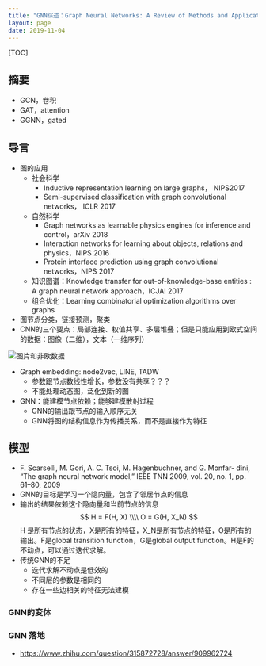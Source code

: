 ```yaml
---
title: "GNN综述：Graph Neural Networks: A Review of Methods and Applications"
layout: page
date: 2019-11-04
---
```

[TOC]

## 摘要
- GCN，卷积
- GAT，attention
- GGNN，gated

## 导言
- 图的应用
    - 社会科学
        - Inductive representation learning on large graphs， NIPS2017
        - Semi-supervised classification with graph convolutional networks， ICLR 2017
    - 自然科学
        - Graph networks as learnable physics engines for inference and control，arXiv 2018
        - Interaction networks for learning about objects, relations and physics，NIPS 2016
        - Protein interface prediction using graph convolutional networks，NIPS 2017
    - 知识图谱：Knowledge transfer for out-of-knowledge-base entities : A graph neural network approach，ICJAI 2017
    - 组合优化：Learning combinatorial optimization algorithms over graphs
- 图节点分类，链接预测，聚类
- CNN的三个要点：局部连接、权值共享、多层堆叠；但是只能应用到欧式空间的数据：图像（二维），文本（一维序列）

![图片和非欧数据](/wiki/static/images/non-euclidean.png)

- Graph embedding: node2vec, LINE, TADW
    - 参数跟节点数线性增长，参数没有共享？？？
    - 不能处理动态图，泛化到新的图
- GNN：能建模节点依赖；能够建模散射过程
    - GNN的输出跟节点的输入顺序无关
    - GNN将图的结构信息作为传播关系，而不是直接作为特征
    
## 模型
- F. Scarselli, M. Gori, A. C. Tsoi, M. Hagenbuchner, and G. Monfar- dini, “The graph neural network model,” IEEE TNN 2009, vol. 20, no. 1, pp. 61–80, 2009
- GNN的目标是学习一个隐向量，包含了邻居节点的信息
- 输出的结果依赖这个隐向量和当前节点的信息
$$
H = F(H, X) \\\\
O = G(H, X_N)
$$
H 是所有节点的状态，X是所有的特征，X_N是所有节点的特征，O是所有的输出。F是global transition function，G是global output function。H是F的不动点，可以通过迭代求解。
- 传统GNN的不足
    - 迭代求解不动点是低效的
    - 不同层的参数是相同的
    - 存在一些边相关的特征无法建模

### GNN的变体




### GNN 落地
- <https://www.zhihu.com/question/315872728/answer/909962724>